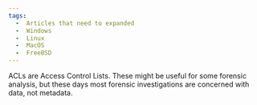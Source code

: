 ```yaml
---
tags:
  -  Articles that need to expanded
  -  Windows
  -  Linux
  -  MacOS
  -  FreeBSD 
---
```

ACLs are Access Control Lists. These might be useful for some forensic
analysis, but these days most forensic investigations are concerned with
data, not metadata.